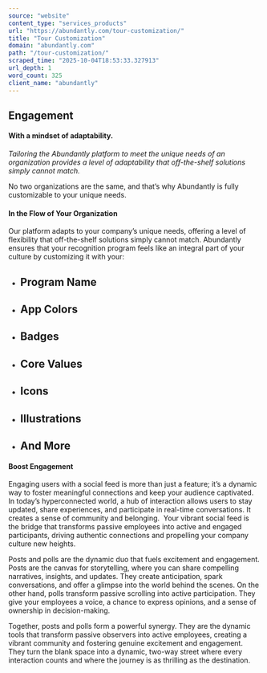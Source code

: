 ```yaml
---
source: "website"
content_type: "services_products"
url: "https://abundantly.com/tour-customization/"
title: "Tour Customization"
domain: "abundantly.com"
path: "/tour-customization/"
scraped_time: "2025-10-04T18:53:33.327913"
url_depth: 1
word_count: 325
client_name: "abundantly"
---
```


## Engagement

#### With a mindset of adaptability.

_Tailoring the Abundantly platform to meet the unique needs of an organization provides a level of adaptability that off-the-shelf solutions simply cannot match._

No two organizations are the same, and that’s why Abundantly is fully customizable to your unique needs.

#### In the Flow of Your Organization

Our platform adapts to your company’s unique needs, offering a level of flexibility that off-the-shelf solutions simply cannot match. Abundantly ensures that your recognition program feels like an integral part of your culture by customizing it with your:

*   ## Program Name
*   ## App Colors
*   ## Badges
*   ## Core Values
*   ## Icons
*   ## Illustrations
*   ## And More

#### Boost Engagement

Engaging users with a social feed is more than just a feature; it’s a dynamic way to foster meaningful connections and keep your audience captivated. In today’s hyperconnected world, a hub of interaction allows users to stay updated, share experiences, and participate in real-time conversations. It creates a sense of community and belonging.  Your vibrant social feed is the bridge that transforms passive employees into active and engaged participants, driving authentic connections and propelling your company culture new heights.

Posts and polls are the dynamic duo that fuels excitement and engagement. Posts are the canvas for storytelling, where you can share compelling narratives, insights, and updates. They create anticipation, spark conversations, and offer a glimpse into the world behind the scenes. On the other hand, polls transform passive scrolling into active participation. They give your employees a voice, a chance to express opinions, and a sense of ownership in decision-making.

Together, posts and polls form a powerful synergy. They are the dynamic tools that transform passive observers into active employees, creating a vibrant community and fostering genuine excitement and engagement. They turn the blank space into a dynamic, two-way street where every interaction counts and where the journey is as thrilling as the destination.